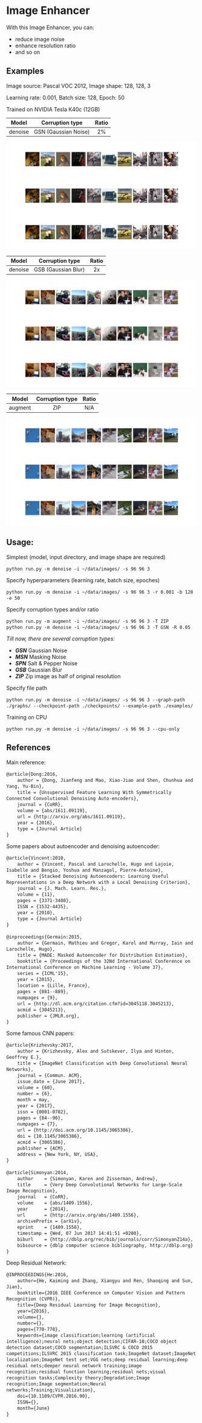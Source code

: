 ﻿# Image Enhancer

With this Image Enhancer, you can:

+ reduce image noise
+ enhance resolution ratio
+ and so on

## Examples

Image source: Pascal VOC 2012, Image shape: 128, 128, 3

Learning rate: 0.001, Batch size: 128, Epoch: 50

Trained on NVIDIA Tesla K40c (12GB)

Model   | Corruption type      | Ratio
:-----: | :------------------: | :---:
denoise | GSN (Gaussian Noise) | 2%

![denoise gsn](denoise_gsn.png)

Model   | Corruption type     | Ratio
:-----: | :-----------------: | :---:
denoise | GSB (Gaussian Blur) | 2x

![denoise gsb](denoise_gsb.png)

Model   | Corruption type | Ratio
:-----: | :-------------: | :---:
augment | ZIP             | N/A

![augment zip](augment_zip.png)

## Usage:

Simplest (model, input directory, and image shape are required)

    python run.py -m denoise -i ~/data/images/ -s 96 96 3

Specify hyperparameters (learning rate, batch size, epoches)

    python run.py -m denoise -i ~/data/images/ -s 96 96 3 -r 0.001 -b 128 -e 50

Specify corruption types and/or ratio

    python run.py -m augment -i ~/data/images/ -s 96 96 3 -T ZIP
    python run.py -m denoise -i ~/data/images/ -s 96 96 3 -T GSN -R 0.05

*Till now, there are several corruption types:*
+ **_GSN_** Gaussian Noise
+ **_MSN_** Masking Noise
+ **_SPN_** Salt & Pepper Noise
+ **_GSB_** Gaussian Blur
+ **_ZIP_** Zip image as half of original resolution

Specify file path

    python run.py -m denoise -i ~/data/images/ -s 96 96 3 --graph-path ./graphs/ --checkpoint-path ./checkpoints/ --example-path ./examples/

Training on CPU

    python run.py -m denoise -i ~/data/images/ -s 96 96 3 --cpu-only

## References

Main reference:

    @article{Dong:2016,
        author = {Dong, Jianfeng and Mao, Xiao-Jiao and Shen, Chunhua and Yang, Yu-Bin},
        title = {Unsupervised Feature Learning With Symmetrically Connected Convolutional Denoising Auto-encoders},
        journal = {CoRR},
        volume = {abs/1611.09119},
        url = {http://arxiv.org/abs/1611.09119},
        year = {2016},
        type = {Journal Article}
    }

Some papers about autoencoder and denoising autoencoder:

    @article{Vincent:2010,
        author = {Vincent, Pascal and Larochelle, Hugo and Lajoie, Isabelle and Bengio, Yoshua and Manzagol, Pierre-Antoine},
        title = {Stacked Denoising Autoencoders: Learning Useful Representations in a Deep Network with a Local Denoising Criterion},
        journal = {J. Mach. Learn. Res.},
        volume = {11},
        pages = {3371-3408},
        ISSN = {1532-4435},
        year = {2010},
        type = {Journal Article}
    }

    @inproceedings{Germain:2015,
        author = {Germain, Mathieu and Gregor, Karol and Murray, Iain and Larochelle, Hugo},
        title = {MADE: Masked Autoencoder for Distribution Estimation},
        booktitle = {Proceedings of the 32Nd International Conference on International Conference on Machine Learning - Volume 37},
        series = {ICML'15},
        year = {2015},
        location = {Lille, France},
        pages = {881--889},
        numpages = {9},
        url = {http://dl.acm.org/citation.cfm?id=3045118.3045213},
        acmid = {3045213},
        publisher = {JMLR.org},
    }

Some famous CNN papers:

    @article{Krizhevsky:2017,
        author = {Krizhevsky, Alex and Sutskever, Ilya and Hinton, Geoffrey E.},
        title = {ImageNet Classification with Deep Convolutional Neural Networks},
        journal = {Commun. ACM},
        issue_date = {June 2017},
        volume = {60},
        number = {6},
        month = may,
        year = {2017},
        issn = {0001-0782},
        pages = {84--90},
        numpages = {7},
        url = {http://doi.acm.org/10.1145/3065386},
        doi = {10.1145/3065386},
        acmid = {3065386},
        publisher = {ACM},
        address = {New York, NY, USA},
    }

    @article{Simonyan:2014,
        author    = {Simonyan, Karen and Zisserman, Andrew},
        title     = {Very Deep Convolutional Networks for Large-Scale Image Recognition},
        journal   = {CoRR},
        volume    = {abs/1409.1556},
        year      = {2014},
        url       = {http://arxiv.org/abs/1409.1556},
        archivePrefix = {arXiv},
        eprint    = {1409.1556},
        timestamp = {Wed, 07 Jun 2017 14:41:51 +0200},
        biburl    = {http://dblp.org/rec/bib/journals/corr/SimonyanZ14a},
        bibsource = {dblp computer science bibliography, http://dblp.org}
    }

Deep Residual Network:

    @INPROCEEDINGS{He:2016,
        author={He, Kaiming and Zhang, Xiangyu and Ren, Shaoqing and Sun, Jian},
        booktitle={2016 IEEE Conference on Computer Vision and Pattern Recognition (CVPR)},
        title={Deep Residual Learning for Image Recognition},
        year={2016},
        volume={},
        number={},
        pages={770-778},
        keywords={image classification;learning (artificial intelligence);neural nets;object detection;CIFAR-10;COCO object detection dataset;COCO segmentation;ILSVRC & COCO 2015 competitions;ILSVRC 2015 classification task;ImageNet dataset;ImageNet localization;ImageNet test set;VGG nets;deep residual learning;deep residual nets;deeper neural network training;image recognition;residual function learning;residual nets;visual recognition tasks;Complexity theory;Degradation;Image recognition;Image segmentation;Neural networks;Training;Visualization},
        doi={10.1109/CVPR.2016.90},
        ISSN={},
        month={June}
    }
